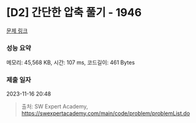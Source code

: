 # [D2] 간단한 압축 풀기 - 1946 

[문제 링크](https://swexpertacademy.com/main/code/problem/problemDetail.do?contestProbId=AV5PmkDKAOMDFAUq) 

### 성능 요약

메모리: 45,568 KB, 시간: 107 ms, 코드길이: 461 Bytes

### 제출 일자

2023-11-16 20:48



> 출처: SW Expert Academy, https://swexpertacademy.com/main/code/problem/problemList.do
